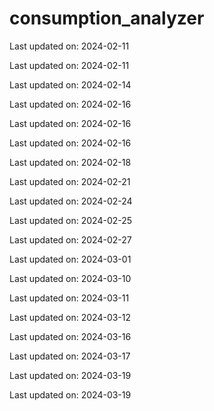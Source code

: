 ﻿# consumption_analyzer


Last updated on: 2024-02-11

Last updated on: 2024-02-11

Last updated on: 2024-02-14

Last updated on: 2024-02-16

Last updated on: 2024-02-16

Last updated on: 2024-02-16

Last updated on: 2024-02-18

Last updated on: 2024-02-21

Last updated on: 2024-02-24

Last updated on: 2024-02-25

Last updated on: 2024-02-27

Last updated on: 2024-03-01

Last updated on: 2024-03-10

Last updated on: 2024-03-11

Last updated on: 2024-03-12

Last updated on: 2024-03-16

Last updated on: 2024-03-17

Last updated on: 2024-03-19

Last updated on: 2024-03-19